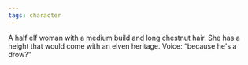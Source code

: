 ```yaml
---
tags: character
---
```

A half elf woman with a medium build and long chestnut hair. She has a height that would come with an elven heritage. Voice: “because he's a drow?”
